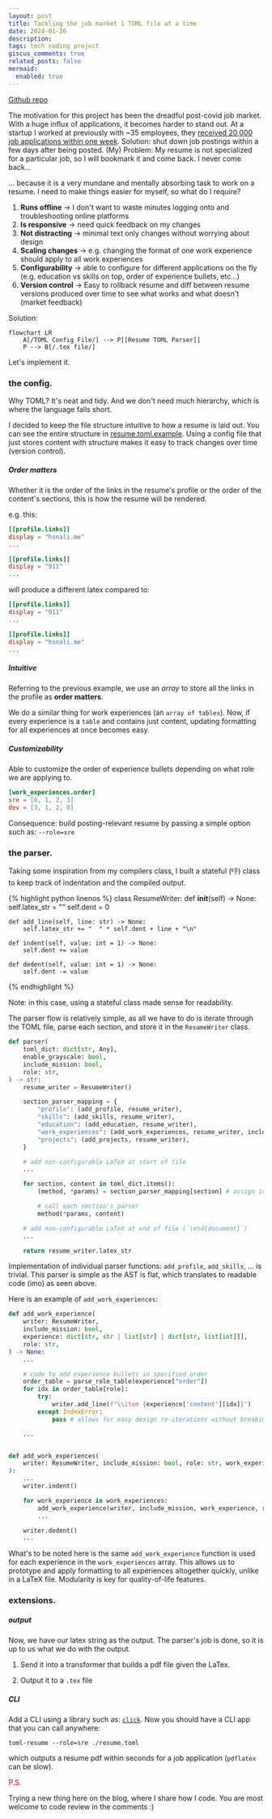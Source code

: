 ```yaml
---
layout: post
title: Tackling the job market 1 TOML file at a time
date: 2024-01-26
description:
tags: tech coding project
giscus_comments: true
related_posts: false
mermaid:
  enabled: true
---
```


[Github repo](https://github.com/hassanali1228/toml-resume)

The motivation for this project has been the dreadful post-covid job market. With a huge influx of applications, it becomes harder to stand out. At a startup I worked at previously with ~35 employees, they [received 20,000 job applications within one week](https://www.linkedin.com/feed/update/urn:li:activity:7156228649472434176/). Solution: shut down job postings within a few days after being posted. (My) Problem: My resume is not specialized for a particular job, so I will bookmark it and come back. I never come back...

... because it is a very mundane and mentally absorbing task to work on a resume. I need to make things easier for myself, so what do I require?

1. **Runs offline** -> I don't want to waste minutes logging onto and troubleshooting online platforms
2. **Is responsive** -> need quick feedback on my changes
3. **Not distracting** -> minimal text only changes without worrying about design
4. **Scaling changes** -> e.g. changing the format of one work experience should apply to all work experiences
5. **Configurability** -> able to configure for different applications on the fly (e.g. education vs skills on top, order of experience bullets, etc...)
6. **Version control** -> Easy to rollback resume and diff between resume versions produced over time to see what works and what doesn't (market feedback)

Solution:

```mermaid
flowchart LR
    A[/TOML Config File/] --> P[[Resume TOML Parser]]
    P --> B[/.tex file/]
```

Let's implement it.

### the config.

Why TOML? It's neat and tidy. And we don't need much hierarchy, which is where the language falls short.

I decided to keep the file structure intuitive to how a resume is laid out. You can see the entire structure in [resume.toml.example](https://github.com/hassanali1228/toml-resume/blob/main/resume.toml.example). Using a config file that just stores content with structure makes it easy to track changes over time (version control).

##### **Order matters**

Whether it is the order of the links in the resume's profile or the order of the content's sections, this is how the resume will be rendered.

e.g. this:

```toml
[[profile.links]]
display = "hsnali.me"
...

[[profile.links]]
display = "911"
...
```

will produce a different latex compared to:

```toml
[[profile.links]]
display = "911"
...

[[profile.links]]
display = "hsnali.me"
...
```

##### **Intuitive**

Referring to the previous example, we use an _array_ to store all the links in the profile as **order matters**.

We do a similar thing for work experiences (an `array of tables`). Now, if every experience is a `table` and contains just content, updating formatting for all experiences at once becomes easy.

##### **Customizability**

Able to customize the order of experience bullets depending on what role we are applying to.

```toml
[work_experiences.order]
sre = [0, 1, 2, 3]
dev = [3, 1, 2, 0]
```

Consequence: build posting-relevant resume by passing a simple option such as: `--role=sre`

### the parser.

Taking some inspiration from my compilers class, I built a stateful (👎) class to keep track of indentation and the compiled output.

{% highlight python linenos %}
class ResumeWriter:
def **init**(self) -> None:
self.latex_str = ""
self.dent = 0

    def add_line(self, line: str) -> None:
        self.latex_str += "  " * self.dent + line + "\n"

    def indent(self, value: int = 1) -> None:
        self.dent += value

    def dedent(self, value: int = 1) -> None:
        self.dent -= value

{% endhighlight %}

Note: in this case, using a stateful class made sense for readability.

The parser flow is relatively simple, as all we have to do is iterate through the TOML file, parse each section, and store it in the `ResumeWriter` class.

```python
def parser(
    toml_dict: dict[str, Any],
    enable_grayscale: bool,
    include_mission: bool,
    role: str,
) -> str:
    resume_writer = ResumeWriter()

    section_parser_mapping = {
        "profile": (add_profile, resume_writer),
        "skills": (add_skills, resume_writer),
        "education": (add_education, resume_writer),
        "work_experiences": (add_work_experiences, resume_writer, include_mission, role),
        "projects": (add_projects, resume_writer),
    }

    # add non-configurable LaTeX at start of file
    ...

    for section, content in toml_dict.items():
        (method, *params) = section_parser_mapping[section] # assign input variables needed for each fxn

        # call each section's parser
        method(*params, content)

    # add non-configurable LaTeX at end of file (`\end{document}`)
    ...

    return resume_writer.latex_str
```

Implementation of individual parser functions: `add_profile`, `add_skills`, ... is trivial. This parser is simple as the AST is flat, which translates to readable code (imo) as seen above.

Here is an example of `add_work_experiences`:

```python
def add_work_experience(
    writer: ResumeWriter,
    include_mission: bool,
    experience: dict[str, str | list[str] | dict[str, list[int]]],
    role: str,
) -> None:
    ...

    # code to add experience bullets in specified order
    order_table = parse_role_table(experience["order"])
    for idx in order_table[role]:
        try:
            writer.add_line(f"\\item {experience['content'][idx]}")
        except IndexError:
            pass # allows for easy design re-iterations without breaking the code

    ...


def add_work_experiences(
    writer: ResumeWriter, include_mission: bool, role: str, work_experiences: list[dict],
):
    ...
    writer.indent()

    for work_experience in work_experiences:
        add_work_experience(writer, include_mission, work_experience, role)
        ...

    writer.dedent()
    ...
```

What's to be noted here is the same `add_work_experience` function is used for each experience in the `work_experiences` array. This allows us to prototype and apply formatting to all experiences altogether quickly, unlike in a LaTeX file. Modularity is key for quality-of-life features.

### extensions.

##### **output**

Now, we have our latex string as the output. The parser's job is done, so it is up to us what we do with the output.

1. Send it into a transformer that builds a pdf file given the LaTex.

2. Output it to a `.tex` file

##### **CLI**

Add a CLI using a library such as: [`click`](https://click.palletsprojects.com/en/8.1.x/). Now you should have a CLI app that you can call anywhere:

`toml-resume --role=sre ./resume.toml`

which outputs a resume pdf within seconds for a job application (`pdflatex` can be slow).

<span style="color:red">P.S.</span>

Trying a new thing here on the blog, where I share how I code. You are most welcome to code review in the comments :)
